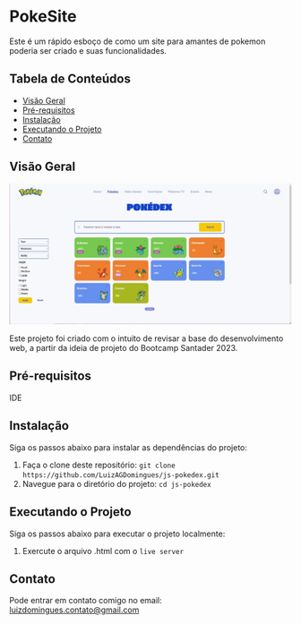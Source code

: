 # PokeSite

Este é um rápido esboço de como um site para amantes de pokemon poderia ser criado e suas funcionalidades.

## Tabela de Conteúdos

- [Visão Geral](#visão-geral)
- [Pré-requisitos](#pré-requisitos)
- [Instalação](#instalação)
- [Executando o Projeto](#executando-o-projeto)
- [Contato](#contato)

## Visão Geral

![Imagem estática do site](./assets/images/landingpage.png)

Este projeto foi criado com o intuito de revisar a base do desenvolvimento web, a partir da ideia de projeto do Bootcamp Santader 2023.

## Pré-requisitos

IDE

## Instalação

Siga os passos abaixo para instalar as dependências do projeto:

1. Faça o clone deste repositório: `git clone https://github.com/LuizAGDomingues/js-pokedex.git`
2. Navegue para o diretório do projeto: `cd js-pokedex`

## Executando o Projeto

Siga os passos abaixo para executar o projeto localmente:

1. Exercute o arquivo .html com o `live server`

## Contato

Pode entrar em contato comigo no email: [luizdomingues.contato@gmail.com](mailto:luizdomingues.contato@gmail.com)

